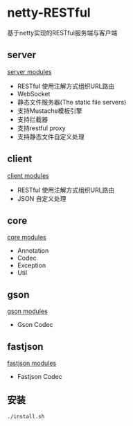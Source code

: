 # netty-RESTful

基于netty实现的RESTful服务端与客户端

server
---

[server modules](netty-restful-server)

- RESTful 使用注解方式组织URL路由
- WebSocket
- 静态文件服务器(The static file servers)
- 支持Mustache模板引擎
- 支持拦截器
- 支持restful proxy
- 支持静态文件自定义处理

client
---

[client modules](netty-restful-client)

- RESTful 使用注解方式组织URL路由
- JSON 自定义处理 

core
---

[core modules](netty-restful-core)

- Annotation
- Codec
- Exception
- Util

gson
---

[gson modules](netty-restful-codec-gson)

- Gson Codec

fastjson
---

[fastjson modules](netty-restful-codec-fastjson)

- Fastjson Codec

安装
---

```
./install.sh
```